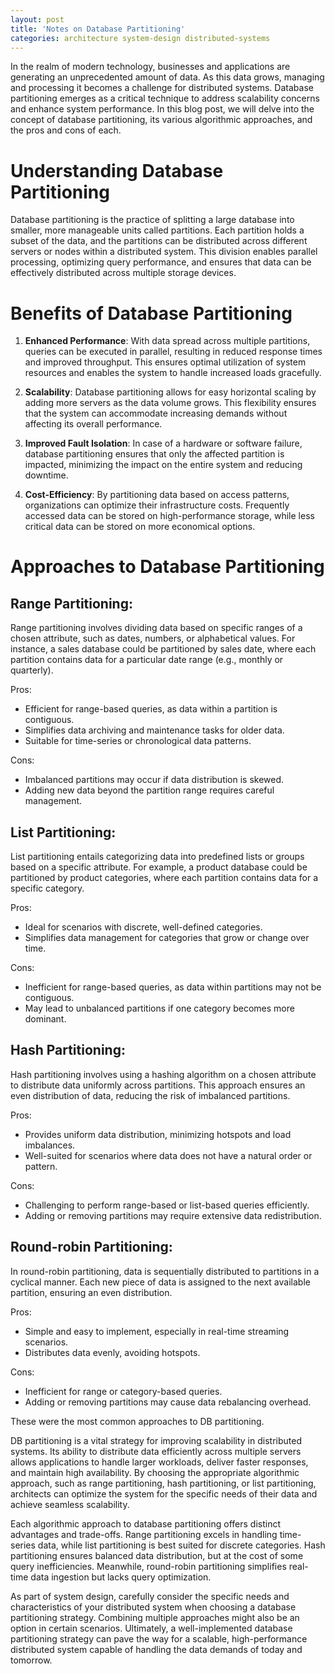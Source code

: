 ```yaml
---
layout: post
title: 'Notes on Database Partitioning'
categories: architecture system-design distributed-systems
---
```


In the realm of modern technology, businesses and applications are generating an unprecedented amount of data. As this data grows, managing and processing it becomes a challenge for distributed systems. Database partitioning emerges as a critical technique to address scalability concerns and enhance system performance. In this blog post, we will delve into the concept of database partitioning, its various algorithmic approaches, and the pros and cons of each.

# Understanding Database Partitioning

Database partitioning is the practice of splitting a large database into smaller, more manageable units called partitions. Each partition holds a subset of the data, and the partitions can be distributed across different servers or nodes within a distributed system. This division enables parallel processing, optimizing query performance, and ensures that data can be effectively distributed across multiple storage devices.

# Benefits of Database Partitioning

1. **Enhanced Performance**: With data spread across multiple partitions, queries can be executed in parallel, resulting in reduced response times and improved throughput. This ensures optimal utilization of system resources and enables the system to handle increased loads gracefully.

2. **Scalability**: Database partitioning allows for easy horizontal scaling by adding more servers as the data volume grows. This flexibility ensures that the system can accommodate increasing demands without affecting its overall performance.

3. **Improved Fault Isolation**: In case of a hardware or software failure, database partitioning ensures that only the affected partition is impacted, minimizing the impact on the entire system and reducing downtime.

4. **Cost-Efficiency**: By partitioning data based on access patterns, organizations can optimize their infrastructure costs. Frequently accessed data can be stored on high-performance storage, while less critical data can be stored on more economical options.

# Approaches to Database Partitioning

## Range Partitioning:

Range partitioning involves dividing data based on specific ranges of a chosen attribute, such as dates, numbers, or alphabetical values. For instance, a sales database could be partitioned by sales date, where each partition contains data for a particular date range (e.g., monthly or quarterly).

Pros:

- Efficient for range-based queries, as data within a partition is contiguous.
- Simplifies data archiving and maintenance tasks for older data.
- Suitable for time-series or chronological data patterns.

Cons:

- Imbalanced partitions may occur if data distribution is skewed.
- Adding new data beyond the partition range requires careful management.

## List Partitioning:

List partitioning entails categorizing data into predefined lists or groups based on a specific attribute. For example, a product database could be partitioned by product categories, where each partition contains data for a specific category.

Pros:

- Ideal for scenarios with discrete, well-defined categories.
- Simplifies data management for categories that grow or change over time.

Cons:

- Inefficient for range-based queries, as data within partitions may not be contiguous.
- May lead to unbalanced partitions if one category becomes more dominant.

## Hash Partitioning:

Hash partitioning involves using a hashing algorithm on a chosen attribute to distribute data uniformly across partitions. This approach ensures an even distribution of data, reducing the risk of imbalanced partitions.

Pros:

- Provides uniform data distribution, minimizing hotspots and load imbalances.
- Well-suited for scenarios where data does not have a natural order or pattern.

Cons:

- Challenging to perform range-based or list-based queries efficiently.
- Adding or removing partitions may require extensive data redistribution.

## Round-robin Partitioning:

In round-robin partitioning, data is sequentially distributed to partitions in a cyclical manner. Each new piece of data is assigned to the next available partition, ensuring an even distribution.

Pros:

- Simple and easy to implement, especially in real-time streaming scenarios.
- Distributes data evenly, avoiding hotspots.

Cons:

- Inefficient for range or category-based queries.
- Adding or removing partitions may cause data rebalancing overhead.

These were the most common approaches to DB partitioning.

DB partitioning is a vital strategy for improving scalability in distributed systems. Its ability to distribute data efficiently across multiple servers allows applications to handle larger workloads, deliver faster responses, and maintain high availability. By choosing the appropriate algorithmic approach, such as range partitioning, hash partitioning, or list partitioning, architects can optimize the system for the specific needs of their data and achieve seamless scalability.

Each algorithmic approach to database partitioning offers distinct advantages and trade-offs. Range partitioning excels in handling time-series data, while list partitioning is best suited for discrete categories. Hash partitioning ensures balanced data distribution, but at the cost of some query inefficiencies. Meanwhile, round-robin partitioning simplifies real-time data ingestion but lacks query optimization.

As part of system design, carefully consider the specific needs and characteristics of your distributed system when choosing a database partitioning strategy. Combining multiple approaches might also be an option in certain scenarios. Ultimately, a well-implemented database partitioning strategy can pave the way for a scalable, high-performance distributed system capable of handling the data demands of today and tomorrow.

